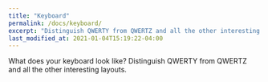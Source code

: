 ```yaml
---
title: "Keyboard"
permalink: /docs/keyboard/
excerpt: "Distinguish QWERTY from QWERTZ and all the other interesting layouts."
last_modified_at: 2021-01-04T15:19:22-04:00
---
```


What does your keyboard look like? Distinguish QWERTY from QWERTZ and all the other interesting layouts.

